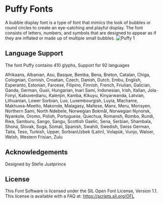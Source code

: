 # Puffy Fonts
A bubble display font is a type of font that mimics the look of bubbles or round circles to create an eye-catching and playful display. The font consists of letters, numbers, and symbols that are designed to appear as if they are inflated or made up of multiple small bubbles.
![Puffy 1](https://user-images.githubusercontent.com/123919967/230901380-750d9a01-bc8b-4b03-9dc8-5c9952a51cd7.png)
## Language Support
The font Puffy contains 410 glyphs, Support for 92 languages

Afrikaans, Albanian, Asu, Basque, Bemba, Bena, Breton, Catalan, Chiga, Colognian, Cornish, Croatian, Czech, Danish, Dutch, Embu, English, Esperanto, Estonian, Faroese, Filipino, Finnish, French, Friulian, Galician, Ganda, German, Gusii, Hungarian, Inari Sami, Indonesian, Irish, Italian, Jola-Fonyi, Kabuverdianu, Kalenjin, Kamba, Kikuyu, Kinyarwanda, Latvian, Lithuanian, Lower Sorbian, Luo, Luxembourgish, Luyia, Machame, Makhuwa-Meetto, Makonde, Malagasy, Maltese, Manx, Meru, Morisyen, Northern Sami, North Ndebele, Norwegian Bokmål, Norwegian Nynorsk, Nyankole, Oromo, Polish, Portuguese, Quechua, Romansh, Rombo, Rundi, Rwa, Samburu, Sango, Sangu, Scottish Gaelic, Sena, Serbian, Shambala, Shona, Slovak, Soga, Somali, Spanish, Swahili, Swedish, Swiss German, Taita, Teso, Turkish, Upper, SorbianUzbek (Latin), Volapük, Vunjo, Walser, Welsh, Western Frisian, Zulu
## Acknowledgements
Designed by Stefie Justprince
## License
This Font Software is licensed under the SIL Open Font License, Version 1.1. This license is available with a FAQ at: https://scripts.sil.org/OFL
